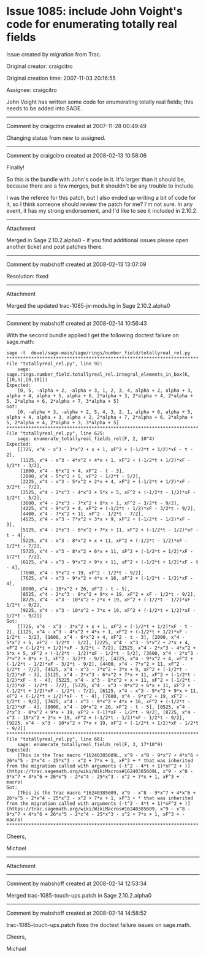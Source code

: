 # Issue 1085: include John Voight's code for enumerating totally real fields

Issue created by migration from Trac.

Original creator: craigcitro

Original creation time: 2007-11-03 20:16:55

Assignee: craigcitro

John Voight has written some code for enumerating totally real fields; this needs to be added into SAGE. 


---

Comment by craigcitro created at 2007-11-28 00:49:49

Changing status from new to assigned.


---

Comment by craigcitro created at 2008-02-13 10:58:06

Finally! 

So this is the bundle with John's code in it. It's larger than it should be, because there are a few merges, but it shouldn't be any trouble to include. 

I was the referee for this patch, but I also ended up writing a bit of code for it, so I think someone should review the patch for me? I'm not sure. In any event, it has my strong endorsement, and I'd like to see it included in 2.10.2.


---

Attachment

Merged in Sage 2.10.2.alpha0 - if you find additional issues please open another ticket and post patches there.


---

Comment by mabshoff created at 2008-02-13 13:07:09

Resolution: fixed


---

Attachment

Merged the updated trac-1085-jv-mods.hg in Sage 2.10.2.alpha0


---

Comment by mabshoff created at 2008-02-14 10:56:43

With the second bundle applied I get the following doctest failure on sage.math:

```
sage -t  devel/sage-main/sage/rings/number_field/totallyreal_rel.py
**********************************************************************
File "totallyreal_rel.py", line 92:
    sage: sage.rings.number_field.totallyreal_rel.integral_elements_in_box(K, [[0,5],[0,10]])
Expected:
    [0, 5, -alpha + 2, -alpha + 3, 1, 2, 3, 4, alpha + 2, alpha + 3, alpha + 4, alpha + 5, alpha + 6, 2*alpha + 3, 2*alpha + 4, 2*alpha + 5, 2*alpha + 6, 2*alpha + 7, 3*alpha + 5]
Got:
    [0, -alpha + 3, -alpha + 2, 5, 4, 3, 2, 1, alpha + 6, alpha + 5, alpha + 4, alpha + 3, alpha + 2, 2*alpha + 7, 2*alpha + 6, 2*alpha + 5, 2*alpha + 4, 2*alpha + 3, 3*alpha + 5]
**********************************************************************
File "totallyreal_rel.py", line 625:
    sage: enumerate_totallyreal_fields_rel(F, 2, 10^4)
Expected:
    [[725, x^4 - x^3 - 3*x^2 + x + 1, xF^2 + (-1/2*t + 1/2)*xF - t - 2],
     [1125, x^4 - x^3 - 4*x^2 + 4*x + 1, xF^2 + (-1/2*t + 1/2)*xF - 1/2*t - 3/2],
     [1600, x^4 - 6*x^2 + 4, xF^2 - t - 3],
     [2000, x^4 - 5*x^2 + 5, xF^2 - 1/2*t - 5/2],
     [2225, x^4 - x^3 - 5*x^2 + 2*x + 4, xF^2 + (-1/2*t + 1/2)*xF - 3/2*t - 7/2],
     [2525, x^4 - 2*x^3 - 4*x^2 + 5*x + 5, xF^2 + (-1/2*t - 1/2)*xF - 1/2*t - 5/2],
     [3600, x^4 - 2*x^3 - 7*x^2 + 8*x + 1, xF^2 - 3/2*t - 9/2],
     [4225, x^4 - 9*x^2 + 4, xF^2 + (-1/2*t - 1/2)*xF - 3/2*t - 9/2],
     [4400, x^4 - 7*x^2 + 11, xF^2 - 1/2*t - 7/2],
     [4525, x^4 - x^3 - 7*x^2 + 3*x + 9, xF^2 + (-1/2*t - 1/2)*xF - 3],
     [5125, x^4 - 2*x^3 - 6*x^2 + 7*x + 11, xF^2 + (-1/2*t - 1/2)*xF - t - 4],
     [5225, x^4 - x^3 - 8*x^2 + x + 11, xF^2 + (-1/2*t - 1/2)*xF - 1/2*t - 7/2],
     [5725, x^4 - x^3 - 8*x^2 + 6*x + 11, xF^2 + (-1/2*t + 1/2)*xF - 1/2*t - 7/2],
     [6125, x^4 - x^3 - 9*x^2 + 9*x + 11, xF^2 + (-1/2*t + 1/2)*xF - t - 4],
     [7600, x^4 - 9*x^2 + 19, xF^2 - 1/2*t - 9/2],
     [7625, x^4 - x^3 - 9*x^2 + 4*x + 16, xF^2 + (-1/2*t - 1/2)*xF - 4],
     [8000, x^4 - 10*x^2 + 20, xF^2 - t - 5],
     [8525, x^4 - 2*x^3 - 8*x^2 + 9*x + 19, xF^2 + xF - 1/2*t - 9/2],
     [8725, x^4 - x^3 - 10*x^2 + 2*x + 19, xF^2 + (-1/2*t - 1/2)*xF - 1/2*t - 9/2],
     [9225, x^4 - x^3 - 10*x^2 + 7*x + 19, xF^2 + (-1/2*t + 1/2)*xF - 1/2*t - 9/2]]
Got:
    [[725, x^4 - x^3 - 3*x^2 + x + 1, xF^2 + (-1/2*t + 1/2)*xF - t - 2], [1125, x^4 - x^3 - 4*x^2 + 4*x + 1, xF^2 + (-1/2*t + 1/2)*xF - 1/2*t - 3/2], [1600, x^4 - 6*x^2 + 4, xF^2 - t - 3], [2000, x^4 - 5*x^2 + 5, xF^2 - 1/2*t - 5/2], [2225, x^4 - x^3 - 5*x^2 + 2*x + 4, xF^2 + (-1/2*t + 1/2)*xF - 3/2*t - 7/2], [2525, x^4 - 2*x^3 - 4*x^2 + 5*x + 5, xF^2 + (-1/2*t - 1/2)*xF - 1/2*t - 5/2], [3600, x^4 - 2*x^3 - 7*x^2 + 8*x + 1, xF^2 - 3/2*t - 9/2], [4225, x^4 - 9*x^2 + 4, xF^2 + (-1/2*t - 1/2)*xF - 3/2*t - 9/2], [4400, x^4 - 7*x^2 + 11, xF^2 - 1/2*t - 7/2], [4525, x^4 - x^3 - 7*x^2 + 3*x + 9, xF^2 + (-1/2*t - 1/2)*xF - 3], [5125, x^4 - 2*x^3 - 6*x^2 + 7*x + 11, xF^2 + (-1/2*t - 1/2)*xF - t - 4], [5225, x^4 - x^3 - 8*x^2 + x + 11, xF^2 + (-1/2*t - 1/2)*xF - 1/2*t - 7/2], [5725, x^4 - x^3 - 8*x^2 + 6*x + 11, xF^2 + (-1/2*t + 1/2)*xF - 1/2*t - 7/2], [6125, x^4 - x^3 - 9*x^2 + 9*x + 11, xF^2 + (-1/2*t + 1/2)*xF - t - 4], [7600, x^4 - 9*x^2 + 19, xF^2 - 1/2*t - 9/2], [7625, x^4 - x^3 - 9*x^2 + 4*x + 16, xF^2 + (-1/2*t - 1/2)*xF - 4], [8000, x^4 - 10*x^2 + 20, xF^2 - t - 5], [8525, x^4 - 2*x^3 - 8*x^2 + 9*x + 19, xF^2 + (-1)*xF - 1/2*t - 9/2], [8725, x^4 - x^3 - 10*x^2 + 2*x + 19, xF^2 + (-1/2*t - 1/2)*xF - 1/2*t - 9/2], [9225, x^4 - x^3 - 10*x^2 + 7*x + 19, xF^2 + (-1/2*t + 1/2)*xF - 1/2*t - 9/2]]
**********************************************************************
File "totallyreal_rel.py", line 661:
    sage: enumerate_totallyreal_fields_rel(F, 3, 17*10^9)
Expected:
    [This is the Trac macro *16240385609L, x^9 - x^8 - 9*x^7 + 4*x^6 + 26*x^5 - 2*x^4 - 25*x^3 - x^2 + 7*x + 1, xF^3 + * that was inherited from the migration called with arguments (-t^2 - 4*t + 1)*xF^2 + )](https://trac.sagemath.org/wiki/WikiMacros#16240385609L, x^9 - x^8 - 9*x^7 + 4*x^6 + 26*x^5 - 2*x^4 - 25*x^3 - x^2 + 7*x + 1, xF^3 + -macro)
Got:
    [This is the Trac macro *16240385609, x^9 - x^8 - 9*x^7 + 4*x^6 + 26*x^5 - 2*x^4 - 25*x^3 - x^2 + 7*x + 1, xF^3 + * that was inherited from the migration called with arguments (-t^2 - 4*t + 1)*xF^2 + )](https://trac.sagemath.org/wiki/WikiMacros#16240385609, x^9 - x^8 - 9*x^7 + 4*x^6 + 26*x^5 - 2*x^4 - 25*x^3 - x^2 + 7*x + 1, xF^3 + -macro)
**********************************************************************
```


Cheers,

Michael


---

Attachment


---

Comment by mabshoff created at 2008-02-14 12:53:34

Merged trac-1085-touch-ups.patch in Sage 2.10.2.alpha0


---

Comment by mabshoff created at 2008-02-14 14:58:52

trac-1085-touch-ups.patch fixes the doctest failure issues on sage.math.

Cheers,

Michael
